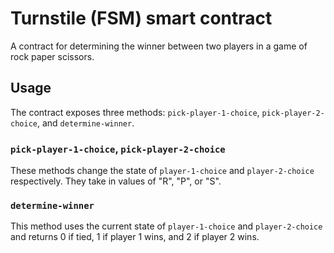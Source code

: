 # Turnstile (FSM) smart contract

A contract for determining the winner between two players in a game of rock paper scissors.

## Usage

The contract exposes three methods: `pick-player-1-choice`, `pick-player-2-choice`, and `determine-winner`.

### `pick-player-1-choice`, `pick-player-2-choice`

These methods change the state of `player-1-choice` and `player-2-choice` respectively. They take in values of "R", "P", or "S".

### `determine-winner`

This method uses the current state of `player-1-choice` and `player-2-choice` and returns 0 if tied, 1 if player 1 wins, and 2 if player 2 wins.
